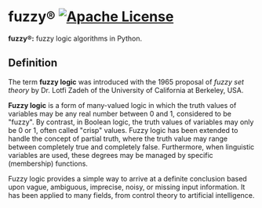 # fuzzy® [![Apache License](https://img.shields.io/badge/license-Apache-blue.svg)](https://github.com/iamprabhat/fuzzy/blob/master/LICENSE)
<b>fuzzy®:</b> fuzzy logic algorithms in Python.

## Definition
The term <b>fuzzy logic</b> was introduced with the 1965 proposal of <i>fuzzy set theory</i> by Dr. Lotfi Zadeh of the University of California at Berkeley, USA.

<b>Fuzzy logic</b> is a form of many-valued logic in which the truth values of variables may be any real number between 0 and 1, considered to be "fuzzy". By contrast, in Boolean logic, the truth values of variables may only be 0 or 1, often called "crisp" values. Fuzzy logic has been extended to handle the concept of partial truth, where the truth value may range between completely true and completely false. Furthermore, when linguistic variables are used, these degrees may be managed by specific (membership) functions.

Fuzzy logic provides a simple way to arrive at a definite conclusion based upon vague, ambiguous, imprecise, noisy, or missing input information. It has been applied to many fields, from control theory to artificial intelligence.
